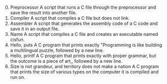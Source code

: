 0. Preprocessor
A script that runs a C file through the preprocessor and save the result into another file.
1. Compiler
A script that compiles a C file but does not link.
2. Assembler
A script that generates the assembly code of a C code and save it in an output file.
3. Name
A script that compiles a C file and creates an executable named cisfun.
4. Hello, puts
A C program that prints exactly "Programming is like building a multilingual puzzle, followed by a new line.
5. Hello, printf
A C program that prints exactly with proper grammar, but the outcome is a piece of art,, followed by a new line.
6. Size is not grandeur, and territory does not make a nation
A C program that prints the size of various types on the computer it is compiled and run on.
